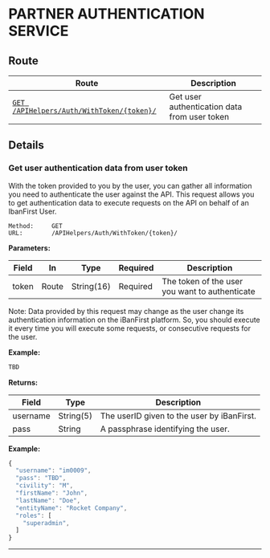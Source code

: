 # PARTNER AUTHENTICATION SERVICE #  

## Route ##

| Route | Description |
|-------|-------------|
| [`GET /APIHelpers/Auth/WithToken/{token}/`](#get_userAuthenticationData) | Get user authentication data from user token |

## Details ##

### <a id="get_userAuthenticationData"></a> Get user authentication data from user token ###

With the token provided to you by the user, you can gather all information you need to authenticate the user against the API.
This request allows you to get authentication data to execute requests on the API on behalf of an IbanFirst User.

```
Method: 	GET
URL: 		/APIHelpers/Auth/WithToken/{token}/
```

**Parameters:**

| Field | In | Type | Required | Description |
|-------|--|------|----------|-------------|
| token | Route | String(16) | Required | The token of the user you want to authenticate |

Note: Data provided by this request may change as the user change its authentication information on the iBanFirst platform. So, you should execute it every time you will execute some requests, or consecutive requests for the user.

**Example:**
```js
TBD
```

**Returns:**

| Field | Type | Description |
|-------|------|-------------|
| username | String(5) | The userID given to the user by iBanFirst. |
| pass | String | A passphrase identifying the user. |

**Example:**
```js
{
  "username": "im0009",
  "pass": "TBD",
  "civility": "M",
  "firstName": "John",
  "lastName": "Doe",
  "entityName": "Rocket Company",
  "roles": [
    "superadmin",
  ]
}    
```

<hr />






